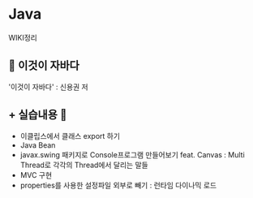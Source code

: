 # Java

WIKI정리

## :blue_book: 이것이 자바다
'이것이 자바다' : 신용권 저

## + 실습내용 :pushpin:
- 이클립스에서 클래스 export 하기
- Java Bean
- javax.swing 패키지로 Console프로그램 만들어보기 feat. Canvas : Multi Thread로 각각의 Thread에서 달리는 말들
- MVC 구현
- properties를 사용한 설정파일 외부로 빼기 : 런타임 다이나믹 로드
